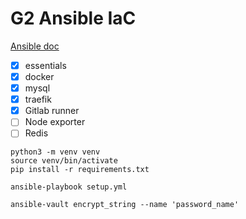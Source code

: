 # G2 Ansible IaC

[Ansible doc](https://docs.ansible.com/ansible/latest/installation_guide/intro_installation.html)

- [x] essentials
- [x] docker
- [x] mysql
- [x] traefik
- [x] Gitlab runner
- [ ] Node exporter
- [ ] Redis

```
python3 -m venv venv
source venv/bin/activate
pip install -r requirements.txt
```

```
ansible-playbook setup.yml
```

```
ansible-vault encrypt_string --name 'password_name'
```
